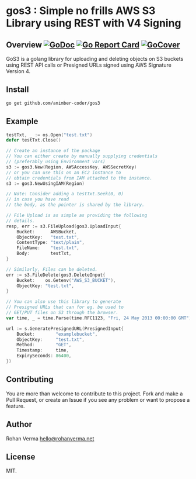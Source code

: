 # gos3 : Simple no frills AWS S3 Library using REST with V4 Signing

## Overview [![GoDoc](https://godoc.org/github.com/animber-coder/gos3?status.svg)](https://godoc.org/github.com/animber-coder/gos3) [![Go Report Card](https://goreportcard.com/badge/github.com/animber-coder/gos3)](https://goreportcard.com/report/github.com/animber-coder/gos3) [![GoCover](https://gocover.io/_badge/github.com/animber-coder/gos3)](https://gocover.io/_badge/github.com/animber-coder/gos3)

GoS3 is a golang library for uploading and deleting objects on S3 buckets using REST API calls or Presigned URLs signed using AWS Signature Version 4.

## Install

```sh
go get github.com/animber-coder/gos3
```

## Example

```go
testTxt, _ := os.Open("test.txt")
defer testTxt.Close()

// Create an instance of the package
// You can either create by manually supplying credentials
// (preferably using Environment vars)
s3 := gos3.New(Region, AWSAccessKey, AWSSecretKey)
// or you can use this on an EC2 instance to 
// obtain credentials from IAM attached to the instance.
s3 := gos3.NewUsingIAM(Region)

// Note: Consider adding a testTxt.Seek(0, 0)
// in case you have read 
// the body, as the pointer is shared by the library.

// File Upload is as simple as providing the following
// details.
resp, err := s3.FileUpload(gos3.UploadInput{
    Bucket:      AWSBucket,
    ObjectKey:   "test.txt",
    ContentType: "text/plain",
    FileName:    "test.txt",
    Body:        testTxt,
}

// Similarly, Files can be deleted.
err := s3.FileDelete(gos3.DeleteInput{
    Bucket:    os.Getenv("AWS_S3_BUCKET"),
    ObjectKey: "test.txt",
}

// You can also use this library to generate
// Presigned URLs that can for eg. be used to
// GET/PUT files on S3 through the browser.
var time, _ = time.Parse(time.RFC1123, "Fri, 24 May 2013 00:00:00 GMT")

url := s.GeneratePresignedURL(PresignedInput{
    Bucket:        "examplebucket",
    ObjectKey:     "test.txt",
    Method:        "GET",
    Timestamp:     time,
    ExpirySeconds: 86400,
})
```

## Contributing

You are more than welcome to contribute to this project. Fork and make a Pull Request, or create an Issue if you see any problem or want to propose a feature.

## Author

Rohan Verma <hello@rohanverma.net>

## License

MIT.